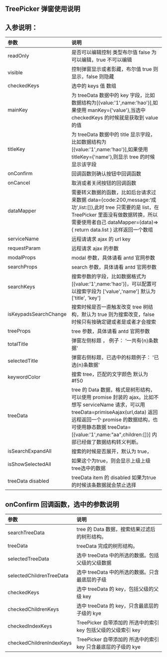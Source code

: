 ## TreePicker 弹窗使用说明

## 入参说明：

| 参数                  | 说明                                                         |
| :-------------------- | :----------------------------------------------------------- |
| readOnly              | 是否可以编辑控制 类型布尔值 false 为可以编辑，true 不可以编辑 |
| visible               | 控制弹窗显示或者影藏，布尔值 true 则显示，false 则隐藏       |
| checkedKeys           | 选中的 keys 值 数组                                          |
| mainKey               | 为 treeData 数据中的 key 字段，比如数据结构为[{value:'1',name:'hao'}],如果使用 manKey={'value'},当选中 checkedKeys 的时候就是获取到 value 的值 |
| titleKey              | 为 treeData 数据中的 title 显示字段，比如数据结构为[{value:'1',name:'hao'}],如果使用 titleKey={'name'},则显示 tree 的时候显示该字段 |
| onConfirm             | 回调函数则确认按钮中回调函数                                 |
| onCancel              | 取消或者关闭按钮的回调函数                                   |
| dataMapper            | 需要转义数据的函数，比如后台请求过来数据 data={code:200,message:‘成功’,list:[]},此时 tree 只需要的是 list，在 TreePicker 里面没有做数据转换，所以需要使用者自己 dataMapper=(data)=>{ return data.list } 这样返回一个数组 |
| serviceName           | 远程请请求 ajax 的 url key                                   |
| requestParam          | 远程请求 ajax 的参数                                         |
| modalProps            | modal 参数，具体请看 antd 官网参数                           |
| searchProps           | search 参数，具体请看 antd 官网参数                          |
| searchKeys            | 搜索参数的字段，比如数据格式为[{value:'1',name:'hao'}]，可以配置可以搜索字段为 ['value','name'] 默认为 ['title', 'key'] |
| isKeypadsSearchChange | 搜索时候是否一直触发改变 tree 树结构，默认为 true 则为搜索改变，false 时候只有按确定键或者是或者才会搜索 |
| treeProps             | tree 参数，具体请看 antd 官网参数                            |
| totalTitle            | 弹窗左侧标题 ， 例子： ‘一共有{n}条数据‘                     |
| selectedTitle         | 弹窗右侧标题，已选中的标题例子： '已选{n}条数据'             |
| keywordColor          | 搜索 tree，匹配的文字颜色 默认为 #f50                        |
| treeData              | tree 的 Data 数据，格式是树形结构，可以使用 promise 封装的 ajax。比如不想写 serviceName 请求，可以用 treeData=primiseAajax(url,data) 返回远程返回一个 promise 的数据结构，也可使用静态数据 treeData=[{value:'1',name:"aa",children:[]}] 内部已经做了数据结构转义判断。 |
| isSearchExpandAll     | 搜索的时候是否展开，默认为 true，                            |
| isShowSelectedAll     | 如果这个为true，则会显示上级上级tree选中的数据               |
| treeData  disabled    | treeData  item 的 disabled 如果为true的时候该条数据就会禁止选择 |

## onConfirm 回调函数，选中的参数说明

| 参数                     | 说明                                                          |
| :----------------------- | :------------------------------------------------------------ |
| searchTreeData           | tree 的 Data 数据，搜索结果过滤后的树形结构。                 |
| treeData                 | treeData 完成的树形结构。                                     |
| selectedTreeData         | 选中 treeData 中的所选的数据。包括父级的父级数据              |
| selectedChildrenTreeData | 选中 treeData 中的所选的数据。只含最底层的子级                |
| checkedKeys              | 选中 treeData 的 key，包括父级的父级 key                      |
| checkedChildrenKeys      | 选中 treeData 的 key，只含最底层的子级的 kye                  |
| checkedIndexKeys         | TreePicker 自带添加的 所选中的索引 key 包括父级的父级索引 key |
| checkedChildrenIndexKeys | TreePicker 自带添加的 所选中的索引 key 只含最底层的子级的 kye |
